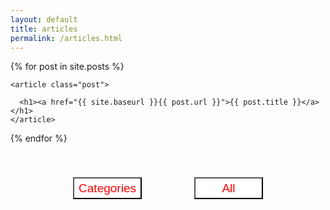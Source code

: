 ```yaml
---
layout: default
title: articles
permalink: /articles.html
---
```




<div id="ct" style="display:none">
{% for category in site.categories %}
  <h3>{{ category[0] }}</h3>
  <ul>
    {% for post in category[1] %}
      <li><a href="{{ post.url }}">{{ post.title }}</a></li>
    {% endfor %}
  </ul>
 
{% endfor %}
</div>



<div class="posts" id="pt">
  {% for post in site.posts %}
	
    <article class="post">

      <h1><a href="{{ site.baseurl }}{{ post.url }}">{{ post.title }}</a></h1>
    </article>
	
  {% endfor %}
</div>




<div style="postion:fixed; text-align:center">
	<p> 
	        <input type="button" style="background-color:white; color: red; width:110px; height:35px; font-size:19px; margin:40px;" value="Categories" onclick="cate()">
	        <input type="button" style="background-color:white; color: red; width:110px; height:35px; font-size:19px; margin:40px;" value="All" onclick="back()">
	</p>
</div>

